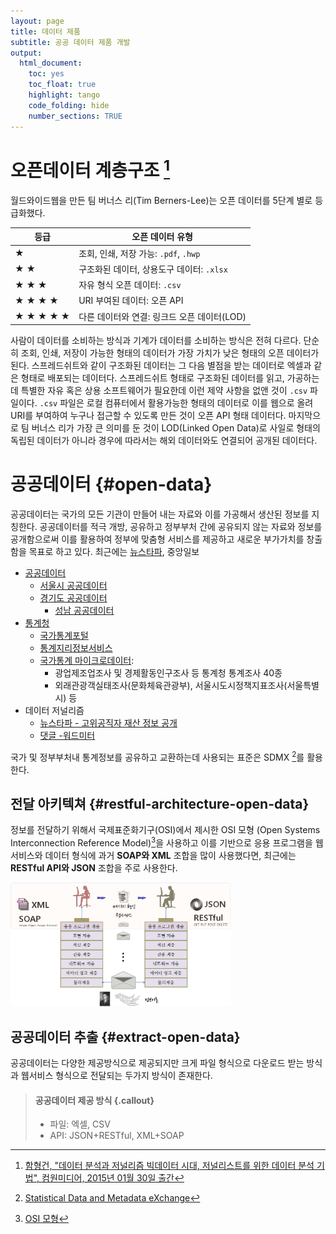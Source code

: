 ```yaml
---
layout: page
title: 데이터 제품
subtitle: 공공 데이터 제품 개발
output:
  html_document: 
    toc: yes
    toc_float: true
    highlight: tango
    code_folding: hide
    number_sections: TRUE
---
```

 


# 오픈데이터 계층구조 [^data-journalism]

[^data-journalism]: [함형건, "데이터 분석과 저널리즘 빅데이터 시대, 저널리스트를 위한 데이터 분석 기법", 컴원미디어, 2015년 01월 30일 출간](http://www.kyobobook.co.kr/product/detailViewKor.laf?mallGb=KOR&ejkGb=KOR&barcode=9788992475716)

월드와이드웹을 만든 팀 버너스 리(Tim Berners-Lee)는 오픈 데이터를 5단계 별로 등급화했다.

|            등급                             |          오픈 데이터 유형             |
|---------------------------------------------|---------------------------------------|
| &#9733;                                     | 조회, 인쇄, 저장 가능: `.pdf`, `.hwp` |
| &#9733; &#9733;                             | 구조화된 데이터, 상용도구 데이터: `.xlsx` |
| &#9733; &#9733; &#9733;                     | 자유 형식 오픈 데이터: `.csv`         |
| &#9733; &#9733; &#9733; &#9733;             | URI 부여된 데이터: 오픈 API           |
| &#9733; &#9733; &#9733; &#9733; &#9733;     | 다른 데이터와 연결: 링크드 오픈 데이터(LOD)|

사람이 데이터를 소비하는 방식과 기계가 데이터를 소비하는 방식은 전혀 다르다.
단순히 조회, 인쇄, 저장이 가능한 형태의 데이터가 가장 가치가 낮은 형태의 오픈 데이터가 된다.
스프레드쉬트와 같이 구조화된 데이터는 그 다음 별점을 받는 데이터로 엑셀과 같은 형태로 배포되는 데이터다.
스프레드쉬트 형태로 구조화된 데이터를 읽고, 가공하는데 특별한 자유 혹은 상용 소프트웨어가 필요한데 
이런 제약 사항을 없앤 것이 `.csv` 파일이다. `.csv` 파일은 로컬 컴퓨터에서 활용가능한 형태의 데이터로
이를 웹으로 올려 URI를 부여하여 누구나 접근할 수 있도록 만든 것이 오픈 API 형태 데이터다.
마지막으로 팀 버너스 리가 가장 큰 의미를 둔 것이 LOD(Linked Open Data)로 사일로 형태의 독립된 데이터가 아니라 
경우에 따라서는 해외 데이터와도 연결되어 공개된 데이터다.

# 공공데이터 {#open-data}

공공데이터는 국가의 모든 기관이 만들어 내는 자료와 이를 가공해서 생산된 정보를 지칭한다. 
공공데이터를 적극 개방, 공유하고 정부부처 간에 공유되지 않는 자료와 정보를 공개함으로써 이를 활용하여 정부에 맞춤형 서비스를 제공하고 새로운 부가가치를 창출함을 
목표로 하고 있다. 최근에는 [뉴스타파](https://newstapa.org/), 중앙일보 


- [공공데이터](https://www.data.go.kr/)
    + [서울시 공공데이터](http://data.seoul.go.kr/)
    + [경기도 공공데이터](http://data.gg.go.kr/)
        - [성남 공공데이터](http://data.seongnam.go.kr/main.do) 
- [통계청](http://kostat.go.kr/)
    + [국가통계포털](http://kosis.kr/)    
    + [통계지리정보서비스](http://sgis.kostat.go.kr/)
    + [국가통계 마이크로데이터](http://mdis.kostat.go.kr): 
        - 광업제조업조사 및 경제활동인구조사 등 통계청 통계조사 40종
        - 외래관광객실태조사(문화체육관광부), 서울시도시정책지표조사(서울특별시) 등
- 데이터 저널리즘
    + [뉴스타파 - 고위공직자 재산 정보 공개](http://jaesan.newstapa.org/#data)
    + [댓글 -워드미터](http://wordmeter.net)

국가 및 정부부처내 통계정보를 공유하고 교환하는데 사용되는 표준은 SDMX [^sdmx]를 활용한다.

[^sdmx]: [Statistical Data and Metadata eXchange](https://sdmx.org/)


## 전달 아키텍쳐 {#restful-architecture-open-data}

정보를 전달하기 위해서 국제표준화기구(OSI)에서 제시한 OSI 모형 (Open Systems Interconnection Reference Model)[^1]을 사용하고 이를 기반으로 응용 프로그램을 웹서비스와 데이터 형식에 과거 **SOAP와 XML** 조합을 많이 사용했다면, 최근에는 **RESTful API와 JSON** 조합을 주로 사용한다. 

<img src="fig/data-product-api.png" width="70%" />


[^1]: [OSI 모형](https://ko.wikipedia.org/wiki/OSI_모형)


## 공공데이터 추출 {#extract-open-data} 

공공데이터는 다양한 제공방식으로 제공되지만 크게 파일 형식으로 다운로드 받는 방식과 웹서비스 형식으로 전달되는 두가지 방식이 존재한다.

> #### 공공데이터 제공 방식 {.callout}
> 
> - 파일: 엑셀, CSV
> - API: JSON+RESTful, XML+SOAP












